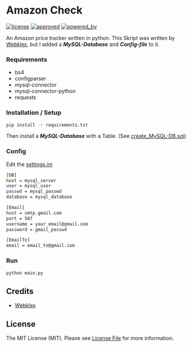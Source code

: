 # Amazon Check

[![license](https://img.shields.io/github/license/mashape/apistatus.svg?style=plastic)](LICENSE.md) [![approved](https://img.shields.io/badge/approved-by%20Marco%20Hecker-green.svg?style=plastic)](https://encrypted.google.com/search?q=Marco+Hecker) [![powered_by](https://img.shields.io/badge/part%20of-Likando%20Publishing-red.svg?style=plastic)](https://www.likando.de)

An Amazon price tracker written in python.
This Skript was written by [Webklex][link-contributors], but I added a ***MySQL-Database*** and ***Config-file*** to it.

### Requirements
- bs4
- configparser
- mysql-connector
- mysql-connector-python
- requests

### Installation / Setup
```bash
pip install -r requirements.txt
```
Then install a ***MySQL-Database*** with a Table. (See [create_MySQL-DB.sql](create_MySQL-DB.sql))


### Config
Edit the [settings.ini](settings.ini.sample)
```bash
[DB]
host = mysql_server
user = mysql_user
passwd = mysql_passwd
database = mysql_database

[Email]
host = smtp.gmail.com
port = 587
username = your_email@gmail.com
password = gmail_passwd

[EmailTo]
email = email_to@gmail.com
```

### Run
```bash
python main.py
```

## Credits
- [Webklex][link-contributors]

## License
The MIT License (MIT). Please see [License File](LICENSE.md) for more information.

[link-contributors]: https://github.com/Webklex/python_amazon_price_tracker
